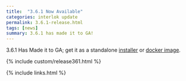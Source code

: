 ```yaml
---
title:  "3.6.1 Now Available"
categories: interlok update
permalink: 3.6.1-release.html
tags: [news]
summary: 3.6.1 has made it to GA!
---
```


3.6.1 Has Made it to GA; get it as a standalone [installer][] or [docker image][].

{% include custom/release361.html %}

[installer]: https://development.adaptris.net/installers/Interlok
[docker image]: https://hub.docker.com/r/adaptris/interlok/tags
{% include links.html %}
